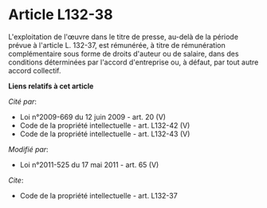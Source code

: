 # Article L132-38

L'exploitation de l'œuvre dans le titre de presse, au-delà de la période prévue à l'article L. 132-37, est rémunérée, à titre
de rémunération complémentaire sous forme de droits d'auteur ou de salaire, dans des conditions déterminées par l'accord
d'entreprise ou, à défaut, par tout autre accord collectif.

**Liens relatifs à cet article**

_Cité par_:

  - Loi n°2009-669 du 12 juin 2009 - art. 20 (V)
  - Code de la propriété intellectuelle - art. L132-42 (V)
  - Code de la propriété intellectuelle - art. L132-43 (V)

_Modifié par_:

  - Loi n°2011-525 du 17 mai 2011 - art. 65 (V)

_Cite_:

  - Code de la propriété intellectuelle - art. L132-37
